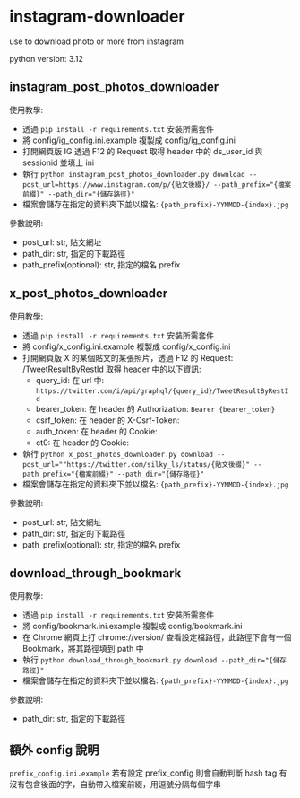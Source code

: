# instagram-downloader
use to download photo or more from instagram

python version: 3.12

## instagram_post_photos_downloader
使用教學:
- 透過 `pip install -r requirements.txt` 安裝所需套件
- 將 config/ig_config.ini.example 複製成 config/ig_config.ini
- 打開網頁版 IG 透過 F12 的 Request 取得 header 中的 ds_user_id 與 sessionid 並填上 ini
- 執行 `python instagram_post_photos_downloader.py download --post_url=https://www.instagram.com/p/{貼文後綴}/ --path_prefix="{檔案前綴}" --path_dir="{儲存路徑}"`
- 檔案會儲存在指定的資料夾下並以檔名: `{path_prefix}-YYMMDD-{index}.jpg`

參數說明:
- post_url: str, 貼文網址
- path_dir: str, 指定的下載路徑
- path_prefix(optional): str, 指定的檔名 prefix


## x_post_photos_downloader
使用教學:
- 透過 `pip install -r requirements.txt` 安裝所需套件
- 將 config/x_config.ini.example 複製成 config/x_config.ini
- 打開網頁版 X 的某個貼文的某張照片，透過 F12 的 Request: /TweetResultByRestId 取得 header 中的以下資訊:
    - query_id: 在 url 中: `https://twitter.com/i/api/graphql/{query_id}/TweetResultByRestId`
    - bearer_token: 在 header 的 Authorization: `Bearer {bearer_token}`
    - csrf_token: 在 header 的 X-Csrf-Token:
    - auth_token: 在 header 的 Cookie: 
    - ct0: 在 header 的 Cookie:
- 執行 `python x_post_photos_downloader.py download --post_url=""https://twitter.com/silky_ls/status/{貼文後綴}" --path_prefix="{檔案前綴}" --path_dir="{儲存路徑}"`
- 檔案會儲存在指定的資料夾下並以檔名: `{path_prefix}-YYMMDD-{index}.jpg`

參數說明:
- post_url: str, 貼文網址
- path_dir: str, 指定的下載路徑
- path_prefix(optional): str, 指定的檔名 prefix

## download_through_bookmark
使用教學:
- 透過 `pip install -r requirements.txt` 安裝所需套件
- 將 config/bookmark.ini.example 複製成 config/bookmark.ini
- 在 Chrome 網頁上打 chrome://version/ 查看設定檔路徑，此路徑下會有一個 Bookmark，將其路徑填到 path 中
- 執行 `python download_through_bookmark.py download --path_dir="{儲存路徑}"`
- 檔案會儲存在指定的資料夾下並以檔名: `{path_prefix}-YYMMDD-{index}.jpg`

參數說明:
- path_dir: str, 指定的下載路徑

## 額外 config 說明
`prefix_config.ini.example`
若有設定 prefix_config 則會自動判斷 hash tag 有沒有包含後面的字，自動帶入檔案前綴，用逗號分隔每個字串
